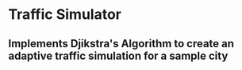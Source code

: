 # Traffic Simulator

## Implements Djikstra's Algorithm to create an adaptive traffic simulation for a sample city
